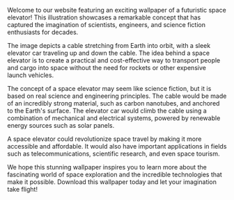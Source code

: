 <!--
Write me content for website with wallpaper "An illustration of a futuristic space elevator, with a cable stretching from Earth into orbit."
-->

<!--font:Poppins-->

Welcome to our website featuring an exciting wallpaper of a futuristic space elevator! This illustration showcases a remarkable concept that has captured the imagination of scientists, engineers, and science fiction enthusiasts for decades.

The image depicts a cable stretching from Earth into orbit, with a sleek elevator car traveling up and down the cable. The idea behind a space elevator is to create a practical and cost-effective way to transport people and cargo into space without the need for rockets or other expensive launch vehicles.

The concept of a space elevator may seem like science fiction, but it is based on real science and engineering principles. The cable would be made of an incredibly strong material, such as carbon nanotubes, and anchored to the Earth's surface. The elevator car would climb the cable using a combination of mechanical and electrical systems, powered by renewable energy sources such as solar panels.

A space elevator could revolutionize space travel by making it more accessible and affordable. It would also have important applications in fields such as telecommunications, scientific research, and even space tourism.

We hope this stunning wallpaper inspires you to learn more about the fascinating world of space exploration and the incredible technologies that make it possible. Download this wallpaper today and let your imagination take flight!
